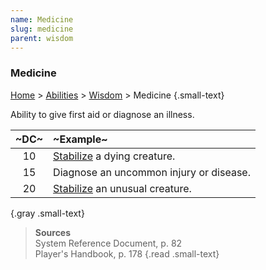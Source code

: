 ```yaml
---
name: Medicine
slug: medicine
parent: wisdom
---
```

### Medicine
[Home](dm-operations-center) > [Abilities](abilities) > [Wisdom](wisdom) > Medicine {.small-text}

Ability to give first aid or diagnose an illness.

| ~DC~ | ~Example~                                     |
| :--: | :-------------------------------------------- |
|  10  | [Stabilize](stabilizing) a dying creature.    |
|  15  | Diagnose an uncommon injury or disease.       |
|  20  | [Stabilize](stabilizing) an unusual creature. |
{.gray .small-text}

> **Sources** <br/>
> System Reference Document, p. 82<br/>
> Player's Handbook, p. 178
{.read .small-text}

